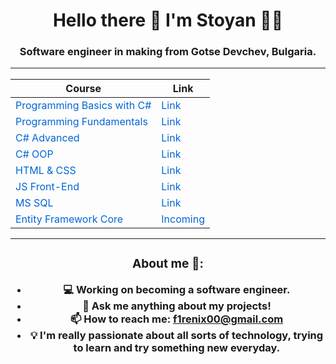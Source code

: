 <h1 align='center'>
  Hello there 👋 I'm Stoyan 👨‍💻
</h1>
<h3 align='center'>
  Software engineer in making from Gotse Devchev, Bulgaria.

---

<div align="center">

| **Course**                                                 | **Link**                                                                 |
|------------------------------------------------------------|--------------------------------------------------------------------------|
| <a href="https://softuni.bg/courses/programming-basics" style="color: #0366d6; text-decoration: none;">Programming Basics with C#</a> | <a href="https://softuni.bg/certificates/details/170390/aae80e3d" style="color: #0366d6; text-decoration: none;">Link</a> |
| <a href="https://softuni.bg/courses/programming-fundamentals-csharp-java-js-python" style="color: #0366d6; text-decoration: none;">Programming Fundamentals</a> | <a href="https://softuni.bg/certificates/details/179579/58509358" style="color: #0366d6; text-decoration: none;">Link</a> |
| <a href="https://softuni.bg/courses/csharp-advanced" style="color: #0366d6; text-decoration: none;">C# Advanced</a> | <a href="https://softuni.bg/certificates/details/188349/1635f6e7" style="color: #0366d6; text-decoration: none;">Link</a> |
| <a href="https://softuni.bg/courses/c-sharp-oop" style="color: #0366d6; text-decoration: none;">C# OOP</a> | <a href="https://softuni.bg/certificates/details/195582/34667e15" style="color: #0366d6; text-decoration: none;">Link</a> |
| <a href="https://softuni.bg/courses/html-and-css" style="color: #0366d6; text-decoration: none;">HTML & CSS</a> | <a href="https://softuni.bg/certificates/details/205228/7e6fa1a7" style="color: #0366d6; text-decoration: none;">Link</a> |
| <a href="https://softuni.bg/courses/js-front-end" style="color: #0366d6; text-decoration: none;">JS Front-End</a> | <a href="https://softuni.bg/certificates/details/212340/e14cb43a" style="color: #0366d6; text-decoration: none;">Link</a> |
| <a href="https://softuni.bg/courses/ms-sql" style="color: #0366d6; text-decoration: none;">MS SQL</a> | <a href="https://softuni.bg/certificates/details/216697/653dec17" style="color: #0366d6; text-decoration: none;">Link</a> |
| <a href="https://softuni.bg/courses/entity-framework-core" style="color: #0366d6; text-decoration: none;">Entity Framework Core</a> | <a href="" style="color: #0366d6; text-decoration: none;">Incoming</a> |




---

<h3>About me 👻:</h3>

- 💻 Working on becoming a software engineer.
- 💬 Ask me anything about my projects!
- 📫 How to reach me: f1renix00@gmail.com
- 💡 I'm really passionate about all sorts of technology, trying to learn and try something new everyday.

